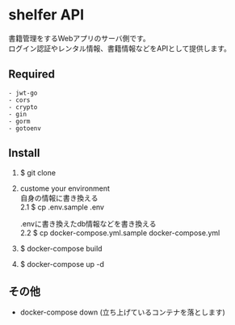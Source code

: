 # shelfer API
書籍管理をするWebアプリのサーバ側です。  
ログイン認証やレンタル情報、書籍情報などをAPIとして提供します。

## Required
```
- jwt-go
- cors
- crypto
- gin
- gorm
- gotoenv
```

## Install
1. $ git clone
2. custome your environment  
    自身の情報に書き換える  
    2.1 $ cp .env.sample .env  

    .envに書き換えたdb情報などを書き換える  
    2.2 $ cp docker-compose.yml.sample docker-compose.yml    
3. $ docker-compose build
4. $ docker-compose up -d

## その他
- docker-compose down (立ち上げているコンテナを落とします)